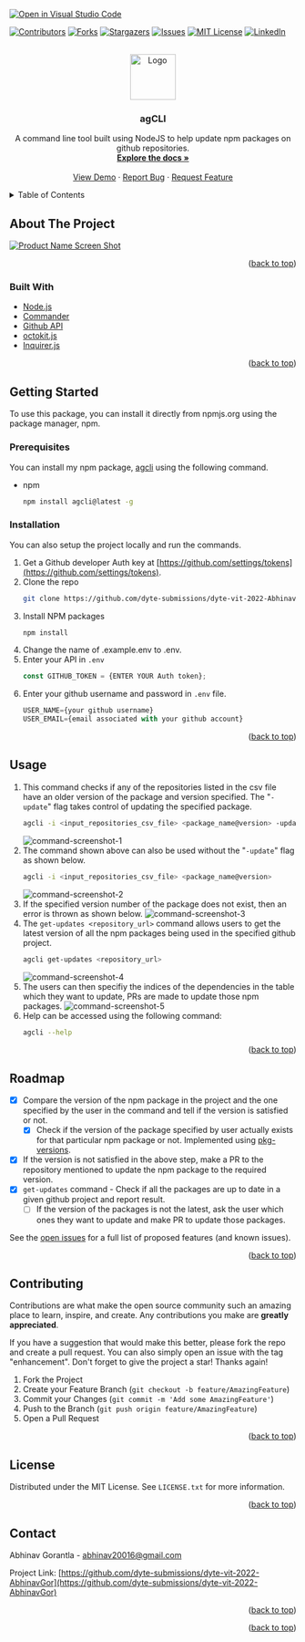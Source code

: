[![Open in Visual Studio Code](https://classroom.github.com/assets/open-in-vscode-c66648af7eb3fe8bc4f294546bfd86ef473780cde1dea487d3c4ff354943c9ae.svg)](https://classroom.github.com/online_ide?assignment_repo_id=7942261&assignment_repo_type=AssignmentRepo)
<div id="top"></div>

[![Contributors][contributors-shield]][contributors-url]
[![Forks][forks-shield]][forks-url]
[![Stargazers][stars-shield]][stars-url]
[![Issues][issues-shield]][issues-url]
[![MIT License][license-shield]][license-url]
[![LinkedIn][linkedin-shield]][linkedin-url]



<!-- PROJECT LOGO -->
<br />
<div align="center">
  <a href="https://github.com/dyte-submissions/dyte-vit-2022-AbhinavGor">
    <img src="images/logo.png" alt="Logo" width="80" height="80">
  </a>

<h3 align="center">agCLI</h3>

  <p align="center">
    A command line tool built using NodeJS to help update npm packages on github repositories.
    <br />
    <a href="https://github.com/dyte-submissions/dyte-vit-2022-AbhinavGor"><strong>Explore the docs »</strong></a>
    <br />
    <br />
    <a href="https://github.com/dyte-submissions/dyte-vit-2022-AbhinavGor">View Demo</a>
    ·
    <a href="https://github.com/dyte-submissions/dyte-vit-2022-AbhinavGor/issues">Report Bug</a>
    ·
    <a href="https://github.com/dyte-submissions/dyte-vit-2022-AbhinavGor/issues">Request Feature</a>
  </p>
</div>



<!-- TABLE OF CONTENTS -->
<details>
  <summary>Table of Contents</summary>
  <ol>
    <li>
      <a href="#about-the-project">About The Project</a>
      <ul>
        <li><a href="#built-with">Built With</a></li>
      </ul>
    </li>
    <li>
      <a href="#getting-started">Getting Started</a>
      <ul>
        <li><a href="#prerequisites">Prerequisites</a></li>
        <li><a href="#installation">Installation</a></li>
      </ul>
    </li>
    <li><a href="#usage">Usage</a></li>
    <li><a href="#roadmap">Roadmap</a></li>
    <li><a href="#contributing">Contributing</a></li>
    <li><a href="#license">License</a></li>
    <li><a href="#contact">Contact</a></li>
    <li><a href="#acknowledgments">Acknowledgments</a></li>
  </ol>
</details>



<!-- ABOUT THE PROJECT -->
## About The Project

[![Product Name Screen Shot][product-screenshot]](https://example.com)

<!-- Here's a blank template to get started: To avoid retyping too much info. Do a search and replace with your text editor for the following: `dyte-submissions`, `dyte-vit-2022-AbhinavGor`, `twitter_handle`, `linkedin_username`, `gmail`, `abhinav20016`, `agCLI`, `A command line tool built using NodeJS to help update npm packages on github repositories.` -->

<p align="right">(<a href="#top">back to top</a>)</p>



### Built With

* [Node.js](https://nodejs.org/)
* [Commander](https://www.npmjs.com/package/commander)
* [Github API](https://docs.github.com/en)
* [octokit.js](https://github.com/octokit/octokit.js)
* [Inquirer.js](https://www.npmjs.com/package/inquirer)

<p align="right">(<a href="#top">back to top</a>)</p>



<!-- GETTING STARTED -->
## Getting Started
To use this package, you can install it directly from npmjs.org using the package manager, npm.
### Prerequisites

You can install my npm package, [agcli](https://www.npmjs.com/package/agcli) using the following command.
* npm
  ```sh
  npm install agcli@latest -g
  ```

### Installation

You can also setup the project locally and run the commands.

1. Get a Github developer Auth key at [https://github.com/settings/tokens](https://github.com/settings/tokens).
2. Clone the repo
   ```sh
   git clone https://github.com/dyte-submissions/dyte-vit-2022-AbhinavGor.git
   ```
3. Install NPM packages
   ```sh
   npm install
   ```
4. Change the name of .example.env to .env.
5. Enter your API in `.env`
   ```js
   const GITHUB_TOKEN = {ENTER YOUR Auth token};
   ```
6. Enter your github username and password in `.env` file.
    ```js
    USER_NAME={your github username}
    USER_EMAIL={email associated with your github account}
    ```

<p align="right">(<a href="#top">back to top</a>)</p>



<!-- USAGE EXAMPLES -->
## Usage

1. This command checks if any of the repositories listed in the csv file have an older version of the package and version specified. The "```-update```" flag takes control of updating the specified package.
   ```sh 
   agcli -i <input_repositories_csv_file> <package_name@version> -update
   ```
   ![command-screenshot-1]
2. The command shown above can also be used without the "```-update```" flag as shown below.
   ```sh 
   agcli -i <input_repositories_csv_file> <package_name@version>
   ```
   ![command-screenshot-2]
3. If the specified version number of the package does not exist, then an error is thrown as shown below.
   ![command-screenshot-3]
4. The ```get-updates <repository_url>``` command allows users to get the latest version of all the npm packages being used in the specified github project.
   ```sh 
   agcli get-updates <repository_url>
   ```
   ![command-screenshot-4]
5. The users can then specifiy the indices of the dependencies in the table which they want to update, PRs are made to update those npm packages.
   ![command-screenshot-5]
6. Help can be accessed using the following command:
   ```sh 
   agcli --help
   ```

<p align="right">(<a href="#top">back to top</a>)</p>



<!-- ROADMAP -->
## Roadmap

- [x] Compare the version of the npm package in the project and the one specified by the user in the command and tell if the version is satisfied or not.
  - [x] Check if the version of the package specified by user actually exists for that particular npm package or not. Implemented using [pkg-versions](https://www.npmjs.com/package/pkg-versions).
- [x] If the version is not satisfied in the above step, make a PR to the repository mentioned to update the npm package to the required version.
- [x] ```get-updates``` command - Check if all the packages are up to date in a given github project and report result.
    - [ ] If the version of the packages is not the latest, ask the user which ones they want to update and make PR to update those packages.

See the [open issues](https://github.com/dyte-submissions/dyte-vit-2022-AbhinavGor/issues) for a full list of proposed features (and known issues).

<p align="right">(<a href="#top">back to top</a>)</p>



<!-- CONTRIBUTING -->
## Contributing

Contributions are what make the open source community such an amazing place to learn, inspire, and create. Any contributions you make are **greatly appreciated**.

If you have a suggestion that would make this better, please fork the repo and create a pull request. You can also simply open an issue with the tag "enhancement".
Don't forget to give the project a star! Thanks again!

1. Fork the Project
2. Create your Feature Branch (`git checkout -b feature/AmazingFeature`)
3. Commit your Changes (`git commit -m 'Add some AmazingFeature'`)
4. Push to the Branch (`git push origin feature/AmazingFeature`)
5. Open a Pull Request

<p align="right">(<a href="#top">back to top</a>)</p>



<!-- LICENSE -->
## License

Distributed under the MIT License. See `LICENSE.txt` for more information.

<p align="right">(<a href="#top">back to top</a>)</p>



<!-- CONTACT -->
## Contact

Abhinav Gorantla - abhinav20016@gmail.com

Project Link: [https://github.com/dyte-submissions/dyte-vit-2022-AbhinavGor](https://github.com/dyte-submissions/dyte-vit-2022-AbhinavGor)

<p align="right">(<a href="#top">back to top</a>)</p>



<!-- ACKNOWLEDGMENTS -->
<!-- ## Acknowledgments

* []()
* []()
* []() -->

<p align="right">(<a href="#top">back to top</a>)</p>



<!-- MARKDOWN LINKS & IMAGES -->
<!-- https://www.markdownguide.org/basic-syntax/#reference-style-links -->
[contributors-shield]: https://img.shields.io/github/contributors/dyte-submissions/dyte-vit-2022-AbhinavGor.svg?style=for-the-badge
[contributors-url]: https://github.com/dyte-submissions/dyte-vit-2022-AbhinavGor/graphs/contributors
[forks-shield]: https://img.shields.io/github/forks/dyte-submissions/dyte-vit-2022-AbhinavGor.svg?style=for-the-badge
[forks-url]: https://github.com/dyte-submissions/dyte-vit-2022-AbhinavGor/network/members
[stars-shield]: https://img.shields.io/github/stars/dyte-submissions/dyte-vit-2022-AbhinavGor.svg?style=for-the-badge
[stars-url]: https://github.com/dyte-submissions/dyte-vit-2022-AbhinavGor/stargazers
[issues-shield]: https://img.shields.io/github/issues/dyte-submissions/dyte-vit-2022-AbhinavGor.svg?style=for-the-badge
[issues-url]: https://github.com/dyte-submissions/dyte-vit-2022-AbhinavGor/issues
[license-shield]: https://img.shields.io/github/license/dyte-submissions/dyte-vit-2022-AbhinavGor.svg?style=for-the-badge
[license-url]: https://github.com/dyte-submissions/dyte-vit-2022-AbhinavGor/blob/master/LICENSE.txt
[linkedin-shield]: https://img.shields.io/badge/-LinkedIn-black.svg?style=for-the-badge&logo=linkedin&colorB=555
[linkedin-url]: https://linkedin.com/in/linkedin_username
[product-screenshot]: images/screenshot.png
[command-screenshot-1]: images/command_demo1.png
[command-screenshot-2]: images/command_demo2.png
[command-screenshot-3]: images/command_demo3.png
[command-screenshot-4]: images/command_demo4.png
[command-screenshot-5]: images/command_demo5.png